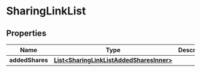 

# SharingLinkList


## Properties

| Name | Type | Description | Notes |
|------------ | ------------- | ------------- | -------------|
|**addedShares** | [**List&lt;SharingLinkListAddedSharesInner&gt;**](SharingLinkListAddedSharesInner.md) |  |  [optional] |



